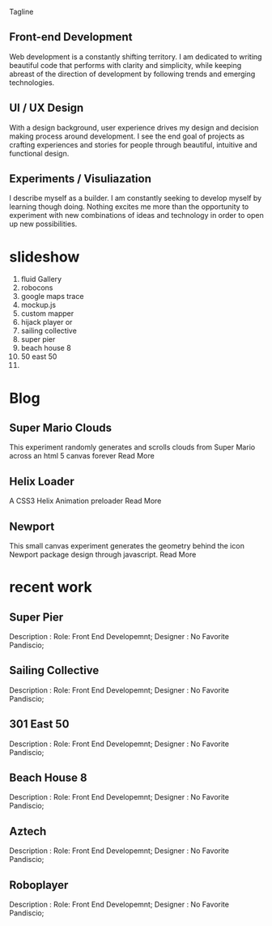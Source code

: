 Tagline

Front-end Development
----------------------------
Web development is a constantly shifting territory. I am dedicated to writing beautiful code that performs with clarity and simplicity, while keeping abreast of the direction of development by following trends and emerging technologies.

UI / UX Design
----------------------------
With a design background, user experience drives my design and decision making process around development. I see the end goal of projects as crafting experiences and stories for people through beautiful, intuitive and functional design.

Experiments /  Visuliazation
----------------------------
I describe myself as a builder. I am constantly seeking to develop myself by learning though doing. Nothing excites me more than the opportunity to experiment with new combinations of ideas and technology in order to open up new possibilities.


slideshow
=====================

1. fluid Gallery
2. robocons
3. google maps trace
4. mockup.js
5.  custom mapper
6. hijack player
or
1. sailing collective
2. super pier
3. beach house 8
4. 50 east 50
5.


Blog
=====================

Super Mario Clouds
----------------------------
This experiment randomly generates and scrolls clouds from Super Mario across an html 5 canvas forever
Read More

Helix Loader
----------------------------
A CSS3 Helix Animation preloader
Read More

Newport
----------------------------
This small canvas experiment generates the geometry behind the icon Newport package design through javascript.
Read More


recent work
============================

Super Pier
----------------------------
Description :
Role: Front End Developemnt;
Designer : No Favorite Pandiscio;


Sailing Collective
----------------------------
Description :
Role: Front End Developemnt;
Designer : No Favorite Pandiscio;


301 East 50
----------------------------
Description :
Role: Front End Developemnt;
Designer : No Favorite Pandiscio;


Beach House 8
----------------------------
Description :
Role: Front End Developemnt;
Designer : No Favorite Pandiscio;


Aztech
----------------------------
Description :
Role: Front End Developemnt;
Designer : No Favorite Pandiscio;


Roboplayer
----------------------------
Description :
Role: Front End Developemnt;
Designer : No Favorite Pandiscio;



